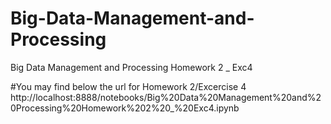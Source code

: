 # Big-Data-Management-and-Processing
Big Data Management and Processing Homework 2 _ Exc4

#You may find below the url for Homework 2/Excercise 4
http://localhost:8888/notebooks/Big%20Data%20Management%20and%20Processing%20Homework%202%20_%20Exc4.ipynb
